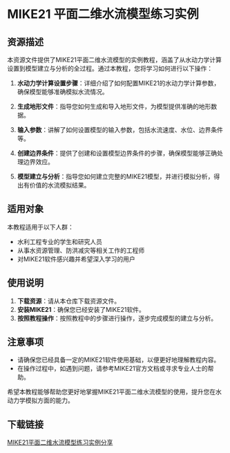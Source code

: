 # MIKE21 平面二维水流模型练习实例

## 资源描述

本资源文件提供了MIKE21平面二维水流模型的实例教程，涵盖了从水动力学计算设置到模型建立与分析的全过程。通过本教程，您将学习如何进行以下操作：

1. **水动力学计算设置步骤**：详细介绍了如何配置MIKE21的水动力学计算参数，确保模型能够准确模拟水流情况。

2. **生成地形文件**：指导您如何生成和导入地形文件，为模型提供准确的地形数据。

3. **输入参数**：讲解了如何设置模型的输入参数，包括水流速度、水位、边界条件等。

4. **创建边界条件**：提供了创建和设置模型边界条件的步骤，确保模型能够正确处理边界效应。

5. **模型建立与分析**：指导您如何建立完整的MIKE21模型，并进行模拟分析，得出有价值的水流模拟结果。

## 适用对象

本教程适用于以下人群：

- 水利工程专业的学生和研究人员
- 从事水资源管理、防洪减灾等相关工作的工程师
- 对MIKE21软件感兴趣并希望深入学习的用户

## 使用说明

1. **下载资源**：请从本仓库下载资源文件。
2. **安装MIKE21**：确保您已经安装了MIKE21软件。
3. **按照教程操作**：按照教程中的步骤进行操作，逐步完成模型的建立与分析。

## 注意事项

- 请确保您已经具备一定的MIKE21软件使用基础，以便更好地理解教程内容。
- 在操作过程中，如遇到问题，请参考MIKE21官方文档或寻求专业人士的帮助。

希望本教程能够帮助您更好地掌握MIKE21平面二维水流模型的使用，提升您在水动力学模拟方面的能力。

## 下载链接

[MIKE21平面二维水流模型练习实例分享](https://pan.quark.cn/s/12f85a7f28da)